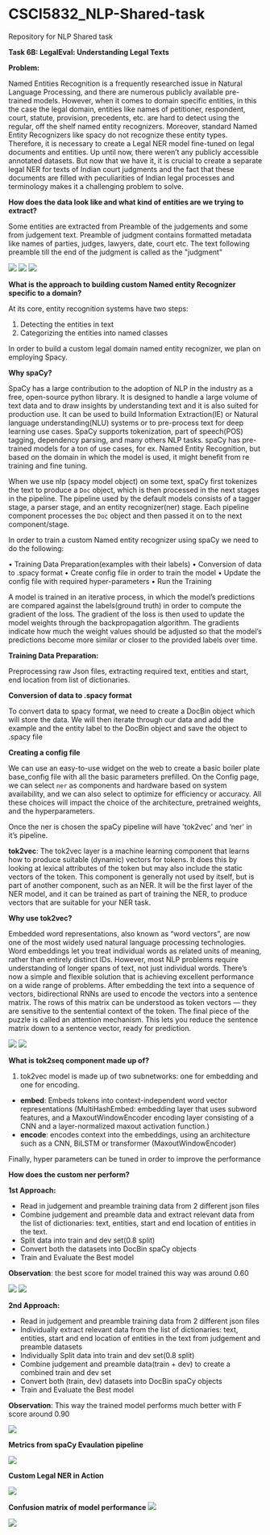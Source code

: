 # CSCI5832_NLP-Shared-task
Repository for NLP Shared task

**Task 6B: LegalEval: Understanding Legal Texts**


**Problem:**

Named Entities Recognition is a frequently researched issue in Natural Language Processing, and there are numerous publicly available pre-trained models. However, when it comes to domain specific entities, in this the case the legal domain, entities like names of petitioner, respondent, court, statute, provision, precedents, etc. are hard to detect using the regular, off the shelf named entity recognizers. Moreover, standard Named Entity Recognizers like spacy do not recognize these entity types. Therefore, it is necessary to create a Legal NER model fine-tuned on legal documents and entities. Up until now, there weren’t any publicly accessible annotated datasets. But now that we have it, it is crucial to create a separate legal NER for texts of Indian court judgments and the fact that these documents are filled with peculiarities of Indian legal processes and terminology makes it a challenging problem to solve.


**How does the data look like and what kind of entities are we trying to extract?**

Some entities are extracted from Preamble of the judgements and some from judgement text. Preamble of judgment contains formatted metadata like names of parties, judges, lawyers, date, court etc. The text following preamble till the end of the judgment is called as the "judgment"

![](images/img1.png)
![](images/img2.png)
![](images/img3.png)

**What is the approach to building custom Named entity Recognizer specific to a domain?**

At its core, entity recognition systems have two steps:
1.	Detecting the entities in text 
2.	Categorizing the entities into named classes

In order to build a custom legal domain named entity recognizer, we plan on employing Spacy.

**Why spaCy?**

SpaCy has a large contribution to the adoption of NLP in the industry as a free, open-source python library. It is designed to handle a large volume of text data and to draw insights by understanding text and it is also suited for production use. It can be used to build Information Extraction(IE) or Natural language understanding(NLU) systems or to pre-process text for deep learning use cases. SpaCy supports tokenization, part of speech(POS) tagging, dependency parsing, and many others NLP tasks. spaCy has pre-trained models for a ton of use cases, for ex. Named Entity Recognition, but based on the domain in which the model is used, it might benefit from re training and fine tuning.

When we use nlp (spacy model object) on some text, spaCy first tokenizes the text to produce a `Doc` object, which is then processed in the next stages in the pipeline. The pipeline used by the default models consists of a tagger stage, a parser stage, and an entity recognizer(ner) stage. Each pipeline component processes the `Doc` object and then passed it on to the next component/stage.


In order to train a custom Named entity recognizer using spaCy we need to do the following:

•	Training Data Preparation(examples with their labels)
•	Conversion of data to .spacy format
•	Create config file in order to train the model
•	Update the config file with required hyper-parameters
•	Run the Training

A model is trained in an iterative process, in which the model’s predictions are compared against the labels(ground truth) in order to compute the gradient of the loss. The gradient of the loss is then used to update the model weights through the backpropagation algorithm. The gradients indicate how much the weight values should be adjusted so that the model’s predictions become more similar or closer to the provided labels over time.

**Training Data Preparation:**

Preprocessing raw Json files, extracting required text, entities and start, end location from list of dictionaries.

**Conversion of data to .spacy format**

To convert data to spacy format, we need to create a DocBin object which will store the data. We will then iterate through our data and add the example and the entity label to the DocBin object and save the object to .spacy file

**Creating a config file**

We can use an easy-to-use widget on the web to create a basic boiler plate base_config file with all the basic parameters prefilled.
On the Config page, we can select `ner` as components and hardware based on system availability, and we can also select to optimize for efficiency or accuracy. All these choices will impact the choice of the architecture, pretrained weights, and the hyperparameters.

Once the ner is chosen the spaCy pipeline will have 'tok2vec' and ‘ner' in it’s pipeline.

**tok2vec**: The tok2vec layer is a machine learning component that learns how to produce suitable (dynamic) vectors for tokens. It does this by looking at lexical attributes of the token but may also include the static vectors of the token. This component is generally not used by itself, but is part of another component, such as an NER. It will be the first layer of the NER model, and it can be trained as part of training the NER, to produce vectors that are suitable for your NER task.


**Why use tok2vec?**

Embedded word representations, also known as “word vectors”, are now one of the most widely used natural language processing technologies. Word embeddings let you treat individual words as related units of meaning, rather than entirely distinct IDs. However, most NLP problems require understanding of longer spans of text, not just individual words. There’s now a simple and flexible solution that is achieving excellent performance on a wide range of problems. After embedding the text into a sequence of vectors, bidirectional RNNs are used to encode the vectors into a sentence matrix. The rows of this matrix can be understood as token vectors — they are sensitive to the sentential context of the token. The final piece of the puzzle is called an attention mechanism. This lets you reduce the sentence matrix down to a sentence vector, ready for prediction. 

![](images/img4.png)
![](images/img5.png)

**What is tok2seq component made up of?**

1.	tok2vec model is made up of two subnetworks: one for embedding and one for encoding.
-	**embed**: Embeds tokens into context-independent word vector representations (MultiHashEmbed: embedding layer that uses subword features, and a MaxoutWindowEncoder encoding layer consisting of a CNN and a layer-normalized maxout activation function.)
-	**encode**: encodes context into the embeddings, using an architecture such as a CNN, BiLSTM or transformer (MaxoutWindowEncoder)

Finally, hyper parameters can be tuned in order to improve the performance

**How does the custom ner perform?**

**1st Approach:**

- Read in judgement and preamble training data from 2 different json files
- Combine judgement and preamble data and extract relevant data from the list of dictionaries: text, entities, start and end location of entities in the text.
- Split data into train and dev set(0.8 split)
- Convert both the datasets into DocBin spaCy objects
- Train and Evaluate the Best model

**Observation**: the best score for model trained this way was around 0.60

![](images/img6.png)
![](images/img7.png)


**2nd Approach:**

- Read in judgement and preamble training data from 2 different json files
- Individually extract relevant data from the list of dictionaries: text, entities, start and end location of entities in the text from judgement and preamble datasets
- Individually Split data into train and dev set(0.8 split)
- Combine judgement and preamble data(train + dev) to create a combined train and dev set
- Convert both (train, dev) datasets into DocBin spaCy objects
- Train and Evaluate the Best model

**Observation**: This way the trained model performs much better with F score around 0.90

![](images/img8.png)

**Metrics from spaCy Evaulation pipeline**

![](images/img10.png)

**Custom Legal NER in Action**

![](images/img9.png)

**Confusion matrix of model performance**
![](images/img11.png)

![](images/img12.png)



